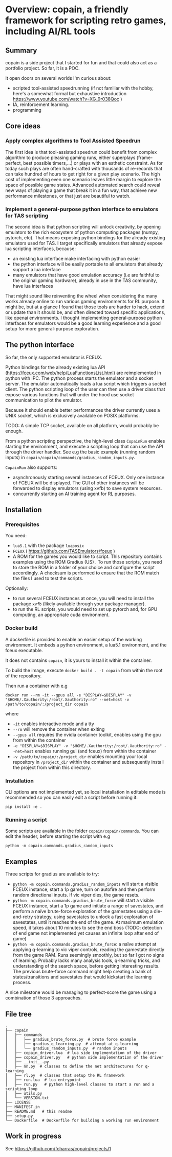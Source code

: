 # Overview: copain, a friendly framework for scripting retro games, including AI/RL tools

## Summary

copain is a side project that I started for fun and that could also act as a portfolio project. So far, it is a POC.

It open doors on several worlds I'm curious about:
- scripted tool-assisted speedrunning (if not familiar with the hobby, here's a somewhat formal but exhaustive introduction https://www.youtube.com/watch?v=XG_9r038Qoc )
- IA, reinforcement learning.
- programming

## Core ideas

### Apply complex algorithms to Tool Assisted Speedrun

The first idea is that tool-assisted speedrun could benefit from complex algorithm to produce pleasing gaming runs, either superplays (frame-perfect, best possible timers,...) or plays with an esthetic constraint. As for today such plays are often hand-crafted with thousands of re-records that can take hundred of hours to get right for a given play scenario. The high cost of implementing even one scenario leaves little margin to explore the space of possible game states. Advanced automated search could reveal new ways of playing a game that break it in a fun way, that achieve new performance milestones, or that just are beautiful to watch.

### Implement a general-purpose python interface to emulators for TAS scripting

The second idea is that python scripting will unlock creativity, by opening emulators to the rich ecosystem of python computing packages (numpy, pytorch, etc). That means exposing python bindings for the already existing emulators used for TAS. I target specifically emulators that already expose lua scripting interfaces, because:
- an existing lua interface make interfacing with python easier
- the python interface will be easily portable to all emulators that already support a lua interface
- many emulators that have good emulation accuracy (i.e are faithful to the original gaming hardware), already in use in the TAS community, have lua interfaces

That might sound like reinventing the wheel when considering the many works already online to run various gaming environments for RL purpose. It might be, but at a glance I found that those tools are harder to hack, extend or update than it should be, and often directed toward specific applications, like openai environments. I thought implementing general-purpose python interfaces for emulators would be a good learning experience and a good setup for more general-purpose exploration.

## The python interface

So far, the only supported emulator is FCEUX.

Python bindings for the already existing lua API (https://fceux.com/web/help/LuaFunctionsList.html) are reimplemented in python with IPC. The python process starts the emulator and a socket server. The emulator automatically loads a lua script which triggers a socket client. The python scripting loop of the user can then use a driver class that expose various functions that will under the hood use socket communication to pilot the emulator.

Because it should enable better performances the driver currently uses a UNIX socket, which is exclusively available on POSIX platforms.

TODO: A simple TCP socket, available on all platform, would probably be enough.

From a python scripting perspective, the high-level class `CopainRun` enables starting the environment, and execute a scripting loop that can use the API through the driver handler. See e.g the basic example (running random inputs) in `copain/copain/commands/gradius_random_inputs.py`.

`CopainRun` also supports:
- asynchronously starting several instances of FCEUX. Only one instance of FCEUX will be displayed. The GUI of other instances will be forwarded to display emulators (using xvfb) to save system resources.
- concurrently starting an AI training agent for RL purposes.

## Installation

### Prerequisites

You need:
- `lua5.1` with the package `luaposix`
- `FCEUX` ( https://github.com/TASEmulators/fceux )
- A ROM for the games you would like to script. This repository contains examples using the ROM Gradius (US) . To run those scripts, you need to store the ROM in a folder of your choice and configure the script accordingly. A checksum is performed to ensure that the ROM match the files I used to test the scripts.

Optionally:
- to run several FCEUX instances at once, you will need to install the package `xvfb` (likely available through your package manager).
- to run the RL scripts, you would need to set up pytorch and, for GPU computing, an appropriate cuda environment.

### Docker build

A dockerfile is provided to enable an easier setup of the working environment. It embeds a python environment, a lua5.1 environment, and the fceux executable.

It does not contains `copain`, it is yours to install it within the container.

To build the image, execute `docker build . -t copain` from within the root of the repository.

Then run a container with e.g

`docker run --rm -it --gpus all -e "DISPLAY=$DISPLAY" -v "$HOME/.Xauthority:/root/.Xauthority:ro" --net=host -v /path/to/copain/:/project_dir copain`

where

- `-it` enables interactive mode and a tty
- `--rm` will remove the container when exiting
- `--gpus all` requires the nvidia container toolkit, enables using the gpu from within the container
- `-e "DISPLAY=$DISPLAY" -v "$HOME/.Xauthority:/root/.Xauthority:ro" --net=host` enables running gui (and fceux) from within the container
- `-v /path/to/copain/:/project_dir` enables mounting your local repository in `/project_dir` within the container and subsequently install the project from within this directory.

### Installation

CLI options are not implemented yet, so local installation in editable mode is recommended so you can easily edit a script before running it:

`pip install -e .`

### Running a script

Some scripts are available in the folder `copain/copain/commands`. You can edit the header, before starting the script with e.g

`python -m copain.commands.gradius_random_inputs`

## Examples

Three scripts for gradius are available to try:

- `python -m copain.commands.gradius_random_inputs` will start a visible FCEUX instance, start a 1p game, turn on autofire and then perform random directional inputs. If vic viper dies, the game resets.
- `python -m copain.commands.gradius_brute_force` will start a visible FCEUX instance, start a 1p game and initiate a range of savestates, and perform a naïve brute-force exploration of the gamestates using a die-and-retry strategy, using savestates to unlock a fast exploration of savestates, until it reaches the end of the game. At maximum emulation speed, it takes about 10 minutes to see the end boss (TODO: detection of end game not implemented yet causes an infinite loop after end of game)
- `python -m copain.commands.gradius_brute_force`: a naïve attempt at applying q-learning to vic viper controls, reading the gamestate directly from the game RAM. Runs seemingly smoothly, but so far I got no signs of learning. Probably lacks many analysis tools, q-learning tricks, and understanding of the search space, before getting interesting results. The previous brute-force command might help creating a bank of states/transitions and savestates that would kickstart the learning process.

A nice milestone would be managing to perfect-score the game using a combination of those 3 approaches.

## File tree

```
.
├── copain
│   ├── commands
│   │   ├── gradius_brute_force.py  # brute force example
│   │   ├── gradius_q_learning.py  # attempt at q-learning
│   │   └── gradius_random_inputs.py  # random inputs
│   ├── copain_driver.lua  # lua side implementation of the driver
│   ├── copain_driver.py   # python side implementation of the driver
│   ├── __init__.py
│   ├── nn.py  # classes to define the net architectures for q-learning
│   ├── rl.py  # classes that setup the RL framework
│   ├── run.lua  # lua entrypoint
│   ├── run.py   # python high-level classes to start a run and a scripting loop
│   ├── utils.py
│   └── VERSION.txt
├── LICENSE
├── MANIFEST.in
├── README.md   # this readme
├── setup.py
└── Dockerfile  # Dockerfile for building a working run environment
```

## Work in progress

See https://github.com/fcharras/copain/projects/1

